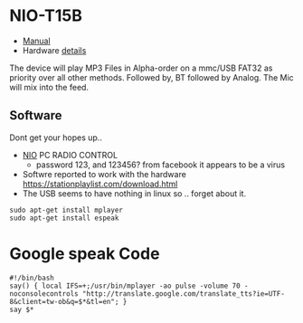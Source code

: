 # NIO-T15B

- [Manual](niodesktop_tb_series.pdf)
- Hardware [details](spec.txt)

The device will play MP3 Files in Alpha-order on a mmc/USB FAT32 as priority over all other methods. Followed by, BT followed by Analog.
The Mic will mix into the feed.


## Software
Dont get your hopes up..

- [NIO](NIO-PC-RADIO-CONTROL.zip) PC RADIO CONTROL
  - password 123, and 123456? from facebook it appears to be a virus
- Softwre reported to work with the hardware https://stationplaylist.com/download.html
- The USB seems to have nothing in linux so .. forget about it.


```
sudo apt-get install mplayer
sudo apt-get install espeak
```


# Google speak Code
```
#!/bin/bash
say() { local IFS=+;/usr/bin/mplayer -ao pulse -volume 70 -noconsolecontrols "http://translate.google.com/translate_tts?ie=UTF-8&client=tw-ob&q=$*&tl=en"; }
say $*
```
